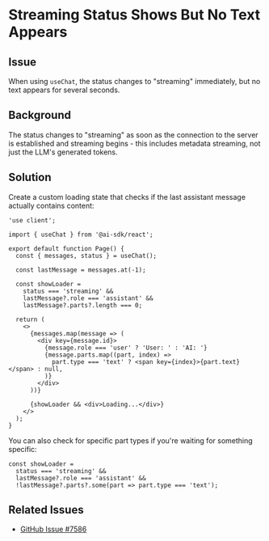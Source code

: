 # Streaming Status Shows But No Text Appears

## Issue

When using `useChat`, the status changes to "streaming" immediately, but no text appears for several seconds.

## Background

The status changes to "streaming" as soon as the connection to the server is established and streaming begins - this includes metadata streaming, not just the LLM's generated tokens.

## Solution

Create a custom loading state that checks if the last assistant message actually contains content:

```tsx
'use client';

import { useChat } from '@ai-sdk/react';

export default function Page() {
  const { messages, status } = useChat();

  const lastMessage = messages.at(-1);

  const showLoader =
    status === 'streaming' &&
    lastMessage?.role === 'assistant' &&
    lastMessage?.parts?.length === 0;

  return (
    <>
      {messages.map(message => (
        <div key={message.id}>
          {message.role === 'user' ? 'User: ' : 'AI: '}
          {message.parts.map((part, index) =>
            part.type === 'text' ? <span key={index}>{part.text}</span> : null,
          )}
        </div>
      ))}

      {showLoader && <div>Loading...</div>}
    </>
  );
}
```

You can also check for specific part types if you're waiting for something specific:

```tsx
const showLoader =
  status === 'streaming' &&
  lastMessage?.role === 'assistant' &&
  !lastMessage?.parts?.some(part => part.type === 'text');
```

## Related Issues

- [GitHub Issue #7586](https://github.com/vercel/ai/issues/7586)

